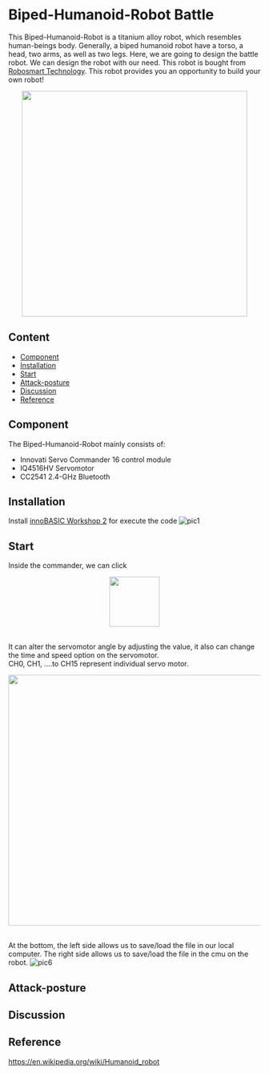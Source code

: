 # Biped-Humanoid-Robot Battle

This Biped-Humanoid-Robot is a titanium alloy robot, which resembles human-beings body. Generally, a biped humanoid robot have a torso, a head, two arms, as well as two legs. Here, we are going to design the battle robot. We can design the robot with our need. This robot is bought from [Robosmart Technology](http://robosmart.com.tw/zh-tw/classes_con.php?id=NDU=). This robot provides you an opportunity to build your own robot!



<div align=center><img width="450" height="450" src="https://github.com/christw16/Biped-Humanoid-Robot-Battle/blob/master/img/3.jpg"/></div>

## Content

  * [Component](#Component)
  * [Installation](#Installation)
  * [Start](#Start)
  * [Attack-posture](#Attack-posture)
  * [Discussion](#Discussion)
  * [Reference](#Reference)
  
## Component

The Biped-Humanoid-Robot mainly consists of:
 * Innovati Servo Commander 16 control module
 * IQ4516HV Servomotor
 * CC2541 2.4-GHz Bluetooth

## Installation

Install [innoBASIC Workshop 2](http://www.innovati.com.tw/website/down/html/?113.html) for execute the code
![pic1](https://github.com/christw16/Biped-Humanoid-Robot-Battle/blob/master/img/1.jpg)

## Start

Inside the commander, we can click   <div align=center><img width="100" height="100" src="https://github.com/christw16/Biped-Humanoid-Robot-Battle/blob/master/img/5.jpg"/></div><br/>

It can alter the servomotor angle by adjusting the value, it also can change the time and speed option on the servomotor.<br/>
CH0, CH1, ....to CH15 represent individual servo motor. 
<div align=center><img width="700" height="500" src="https://github.com/christw16/Biped-Humanoid-Robot-Battle/blob/master/img/4.jpg"/></div><br/>

At the bottom, the left side allows us to save/load the file in our local computer. The right side allows us to save/load the file in the cmu on the robot.
![pic6](https://github.com/christw16/Biped-Humanoid-Robot-Battle/blob/master/img/6.jpg)<br/>

## Attack-posture
## Discussion
## Reference

https://en.wikipedia.org/wiki/Humanoid_robot










